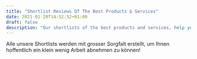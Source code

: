 ```yaml
---
title: "Shortlist Reviews Of The Best Products & Services"
date: 2021-01-20T14:52:52+01:00
draft: false
description: "Our shortlists of the best products and services, help you make informed decisions when buying a new product, or using a new service."
---
```

Alle unsere Shortlists werden mit grosser Sorgfalt erstellt, um Ihnen hoffentlich ein klein wenig Arbeit abnehmen zu können!